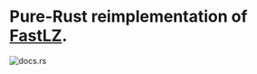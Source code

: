 # Pure-Rust reimplementation of [FastLZ](https://github.com/ariya/FastLZ).

![docs.rs](https://img.shields.io/docsrs/:fastlz-rs)
